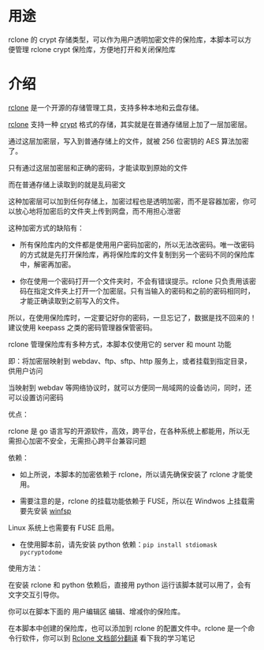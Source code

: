 # 用途

rclone 的 crypt 存储类型，可以作为用户透明加密文件的保险库，本脚本可以方便管理 rclone crypt 保险库，方便地打开和关闭保险库

# 介绍

[rclone](https://rclone.org/) 是一个开源的存储管理工具，支持多种本地和云盘存储。

[rclone](https://rclone.org/) 支持一种 [crypt](https://rclone.org/crypt/) 格式的存储，其实就是在普通存储层上加了一层加密层。

通过这层加密层，写入到普通存储上的文件，就被 256 位密钥的 AES 算法加密了。

只有通过这层加密层和正确的密码，才能读取到原始的文件

而在普通存储上读取到的就是乱码密文

这种加密层可以加到任何存储上，加密过程也是透明加密，而不是容器加密，你可以放心地将加密后的文件夹上传到网盘，而不用担心泄密



这种加密方式的缺陷有：

  * 所有保险库内的文件都是使用用户密码加密的，所以无法改密码。唯一改密码的方式就是先打开保险库，再将保险库的文件复制到另一个密码不同的保险库中，解密再加密。

  * 你在使用一个密码打开一个文件夹时，不会有错误提示。rclone 只负责用该密码在指定文件夹上打开一个加密层。只有当输入的密码和之前的密码相同时，才能正确读取到之前写入的文件。

  

所以，在使用保险库时，一定要记好你的密码，一旦忘记了，数据是找不回来的！建议使用 keepass 之类的密码管理器保管密码。



rclone 管理保险库有多种方式，本脚本仅使用它的 server 和 mount 功能

即：将加密层映射到 webdav、ftp、sftp、http 服务上，或者挂载到指定目录，供用户访问

当映射到 webdav 等网络协议时，就可以方便同一局域网的设备访问，同时，还可以设置访问密码



优点：

rclone 是 go 语言写的开源软件，高效，跨平台，在各种系统上都能用，所以无需担心加密不安全，无需担心跨平台兼容问题



依赖：

  * 如上所说，本脚本的加密依赖于 rclone，所以请先确保安装了 rclone 才能使用。

  * 需要注意的是，rclone 的挂载功能依赖于 FUSE，所以在 Windwos 上挂载需要先安装 [winfsp](https://github.com/billziss-gh/winfsp/releases) 

   Linux 系统上也需要有 FUSE 启用。

  * 在使用脚本前，请先安装 python 依赖：`pip install stdiomask pycryptodome`



使用方法：

在安装 rclone 和 python 依赖后，直接用 python 运行该脚本就可以用了，会有文字交互引导你。

你可以在脚本下面的  用户编辑区 编辑、增减你的保险库。

在本脚本中创建的保险库，也可以添加到 rclone 的配置文件中。rclone 是一个命令行软件，你可以到 [Rclone 文档部分翻译](https://ld246.com/article/1600853705300) 看下我的学习笔记

